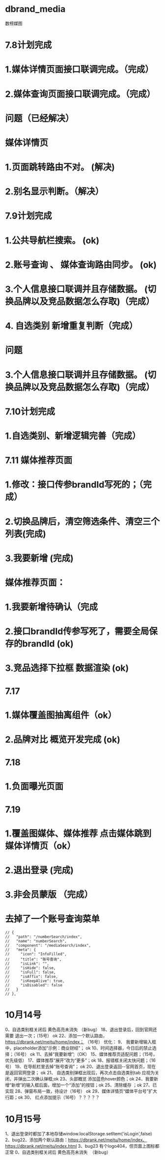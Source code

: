 # dbrand_media
数榜媒图



# 7.8计划完成
  # 1.媒体详情页面接口联调完成。（完成）
  # 2.媒体查询页面接口联调完成。（完成）
# 问题（已经解决）
  # 媒体详情页
  # 1.页面跳转路由不对。 (解决)
  # 2.别名显示判断。（解决）

# 7.9计划完成
 # 1.公共导航栏搜索。 (ok)
 # 2.账号查询 、 媒体查询路由同步。 (ok)
 # 3.个人信息接口联调并且存储数据。 (切换品牌以及竞品数据怎么存取)（完成）
 # 4. 自选类别 新增重复判断（完成）
 # 问题
  # 3.个人信息接口联调并且存储数据。 (切换品牌以及竞品数据怎么存取)（完成）

# 7.10计划完成
  # 1.自选类别、新增逻辑完善（完成）

# 7.11 媒体推荐页面
  # 1.修改：接口传参brandId写死的；（完成）
  # 2.切换品牌后，清空筛选条件、清空三个列表(完成)
  # 3.我要新增 (完成)
  


# 媒体推荐页面：
  # 1.我要新增待确认（完成
  # 2.接口brandId传参写死了，需要全局保存的brandId (ok)
  # 3.竞品选择下拉框 数据渲染 (ok)


# 7.17 
 # 1.媒体覆盖图抽离组件（ok）
 # 2.品牌对比 概览开发完成 (ok)


# 7.18 
  # 1.负面曝光页面
# 7.19
  # 1.覆盖图媒体、媒体推荐 点击媒体跳到媒体详情页（ok）
  # 2.退出登录 (完成)
  # 3.非会员蒙版 （完成）

# 去掉了一个账号查询菜单
    // {
    //   "path": "/numberSearch/index",
    //   "name": "numberSearch",
    //   "component": "/mediaSearch/index",
    //   "meta": {
    //     "icon": "InfoFilled",
    //     "title": "账号查询",
    //     "isLink": "",
    //     "isHide": false,
    //     "isFull": false,
    //     "isAffix": false,
    //     "isKeepAlive": true,
    //     "isDisabled": false
    //   }
    // },

# 10月14号
0、自选类别框关闭后 黄色高亮未消失  （新bug）
18、退出登录后，回到官网还需要 退出一次；（15号） ok
22、添加一个默认路由，https://dbrank.net/meitu/home/index； （16号）
优化：
9、 我要新增输入框中，placeholder添加“示例：商业财经”； ok
10、时间选择器，今日后的禁止选择；（16号） ok
11、去掉“我要新增”;（OK）
15、媒体推荐页适配问题；（15号，优先级低）
17、媒体推荐“展开”改为“更多”；ok
18、报错框关闭太快问题；（16号）
19、在导航栏里去掉“账号查询”； ok
20、退出登录返回--官网首页，现在是返回官网登录； ok
21、 自选类别弹框出现后，再次点击自选类别tab 应视为关闭，并弹出二次确认弹框;ok
23、头部概览 添加蓝色hover颜色；ok
24、我要新增“新增”的输入框后面，增加一个“添加”的按钮；ok
25、清除缓存 ；ok
27、已实现
28、弹窗布局一致，待设计（16号） ok
29、媒体详情页“媒体平台号”扩大行距；ok
30、 红点添加提示（16号）？？？？？


# 10月15号
1、退出登录时都加了本地存储window.localStorage.setItem('isLogin',false)
2、bug22、添加两个默认路由：https://dbrank.net/meitu/home/index、https://dbrank.net/meitu/index.html
3、bug23 有个logo404，但页面上图标都正常
0、自选类别框关闭后 黄色高亮未消失  （新bug）
